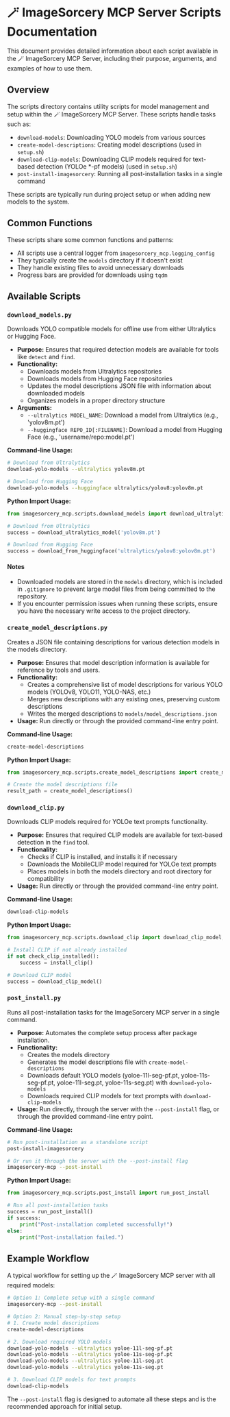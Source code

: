 # 🪄 ImageSorcery MCP Server Scripts Documentation

This document provides detailed information about each script available in the 🪄 ImageSorcery MCP Server, including their purpose, arguments, and examples of how to use them.

## Overview

The scripts directory contains utility scripts for model management and setup within the 🪄 ImageSorcery MCP Server. These scripts handle tasks such as:

- `download-models`: Downloading YOLO models from various sources
- `create-model-descriptions`: Creating model descriptions (used in `setup.sh`)
- `download-clip-models`: Downloading CLIP models required for text-based detection (YOLOe *-pf models) (used in `setup.sh`)
- `post-install-imagesorcery`: Running all post-installation tasks in a single command

These scripts are typically run during project setup or when adding new models to the system.

## Common Functions

These scripts share some common functions and patterns:

- All scripts use a central logger from `imagesorcery_mcp.logging_config`
- They typically create the `models` directory if it doesn't exist
- They handle existing files to avoid unnecessary downloads
- Progress bars are provided for downloads using `tqdm`

## Available Scripts

### `download_models.py`

Downloads YOLO compatible models for offline use from either Ultralytics or Hugging Face.

- **Purpose:** Ensures that required detection models are available for tools like `detect` and `find`.
- **Functionality:**
  - Downloads models from Ultralytics repositories
  - Downloads models from Hugging Face repositories
  - Updates the model descriptions JSON file with information about downloaded models
  - Organizes models in a proper directory structure
- **Arguments:**
  - `--ultralytics MODEL_NAME`: Download a model from Ultralytics (e.g., 'yolov8m.pt')
  - `--huggingface REPO_ID[:FILENAME]`: Download a model from Hugging Face (e.g., 'username/repo:model.pt')

**Command-line Usage:**
```bash
# Download from Ultralytics
download-yolo-models --ultralytics yolov8m.pt

# Download from Hugging Face
download-yolo-models --huggingface ultralytics/yolov8:yolov8m.pt
```

**Python Import Usage:**
```python
from imagesorcery_mcp.scripts.download_models import download_ultralytics_model, download_from_huggingface

# Download from Ultralytics
success = download_ultralytics_model('yolov8m.pt')

# Download from Hugging Face
success = download_from_huggingface('ultralytics/yolov8:yolov8m.pt')
```

#### Notes

- Downloaded models are stored in the `models` directory, which is included in `.gitignore` to prevent large model files from being committed to the repository.
- If you encounter permission issues when running these scripts, ensure you have the necessary write access to the project directory.

### `create_model_descriptions.py`

Creates a JSON file containing descriptions for various detection models in the models directory.

- **Purpose:** Ensures that model description information is available for reference by tools and users.
- **Functionality:** 
  - Creates a comprehensive list of model descriptions for various YOLO models (YOLOv8, YOLO11, YOLO-NAS, etc.)
  - Merges new descriptions with any existing ones, preserving custom descriptions
  - Writes the merged descriptions to `models/model_descriptions.json`
- **Usage:** Run directly or through the provided command-line entry point.

**Command-line Usage:**
```bash
create-model-descriptions
```

**Python Import Usage:**
```python
from imagesorcery_mcp.scripts.create_model_descriptions import create_model_descriptions

# Create the model descriptions file
result_path = create_model_descriptions()
```

### `download_clip.py`

Downloads CLIP models required for YOLOe text prompts functionality.

- **Purpose:** Ensures that required CLIP models are available for text-based detection in the `find` tool.
- **Functionality:**
  - Checks if CLIP is installed, and installs it if necessary
  - Downloads the MobileCLIP model required for YOLOe text prompts
  - Places models in both the models directory and root directory for compatibility
- **Usage:** Run directly or through the provided command-line entry point.

**Command-line Usage:**
```bash
download-clip-models
```

**Python Import Usage:**
```python
from imagesorcery_mcp.scripts.download_clip import download_clip_model, install_clip

# Install CLIP if not already installed
if not check_clip_installed():
    success = install_clip()

# Download CLIP model
success = download_clip_model()
```

### `post_install.py`

Runs all post-installation tasks for the ImageSorcery MCP server in a single command.

- **Purpose:** Automates the complete setup process after package installation.
- **Functionality:**
  - Creates the models directory
  - Generates the model descriptions file with `create-model-descriptions`
  - Downloads default YOLO models (yoloe-11l-seg-pf.pt, yoloe-11s-seg-pf.pt, yoloe-11l-seg.pt, yoloe-11s-seg.pt) with `download-yolo-models`
  - Downloads required CLIP models for text prompts with `download-clip-models`
- **Usage:** Run directly, through the server with the `--post-install` flag, or through the provided command-line entry point.

**Command-line Usage:**
```bash
# Run post-installation as a standalone script
post-install-imagesorcery

# Or run it through the server with the --post-install flag
imagesorcery-mcp --post-install
```

**Python Import Usage:**
```python
from imagesorcery_mcp.scripts.post_install import run_post_install

# Run all post-installation tasks
success = run_post_install()
if success:
    print("Post-installation completed successfully!")
else:
    print("Post-installation failed.")
```

## Example Workflow

A typical workflow for setting up the 🪄 ImageSorcery MCP server with all required models:

```bash
# Option 1: Complete setup with a single command
imagesorcery-mcp --post-install

# Option 2: Manual step-by-step setup
# 1. Create model descriptions
create-model-descriptions

# 2. Download required YOLO models
download-yolo-models --ultralytics yoloe-11l-seg-pf.pt
download-yolo-models --ultralytics yoloe-11s-seg-pf.pt
download-yolo-models --ultralytics yoloe-11l-seg.pt
download-yolo-models --ultralytics yoloe-11s-seg.pt

# 3. Download CLIP models for text prompts
download-clip-models
```

The `--post-install` flag is designed to automate all these steps and is the recommended approach for initial setup.
